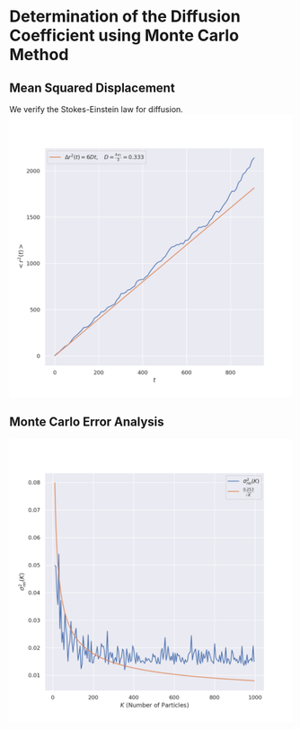 # Determination of the Diffusion Coefficient using Monte Carlo Method

## Mean Squared Displacement
We verify the Stokes-Einstein law for diffusion.
![Alt text](media/task1.png)

## Monte Carlo Error Analysis
![Alt text](media/task2.png)
